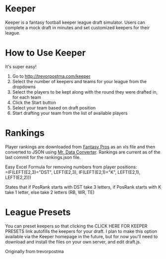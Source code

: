 Keeper
======

Keeper is a fantasy football keeper league draft simulator. Users can complete a mock draft in minutes and set customized keepers for their league.

How to Use Keeper
=================

It's super easy! 

1. Go to http://trevorpostma.com/keeper
2. Select the number of keepers and teams for your league from the dropdowns
3. Select the players to be kept along with the round they were drafted in, for each team
4. Click the Start button
5. Select your team based on draft position
6. Start drafting your team from the list of available players

Rankings
========

Player rankings are downloaded from [Fantasy Pros](http://www.fantasypros.com/nfl/rankings/consensus-cheatsheets.php) as an xls file and then converted to JSON using [Mr. Data Converter](http://shancarter.github.io/mr-data-converter/). Rankings are current as of the last commit for the rankings.json file.

Easy Excel Formula for removing numbers from player positions:
=IF(LEFT(E2,3)="DST", LEFT(E2,3), IF(LEFT(E2,1)="K", LEFT(E2,1), LEFT(E2,2)))

States that if PosRank starts with DST take 3 letters, if PosRank starts with K take 1 letter, else take 2 letters (RB, WR, TE)

League Presets
==============

You can preset keepers so that clicking the CLICK HERE FOR KEEPER PRESETS link autofills the keepers for your draft. I plan to make this option available via the Keeper homepage in the future, but for now you'll need to download and install the files on your own server, and edit draft.js.

Originally from trevorpostma
